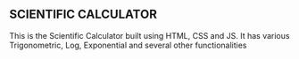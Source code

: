 ## SCIENTIFIC CALCULATOR
This is the Scientific Calculator built using HTML, CSS and JS.
It has various Trigonometric, Log, Exponential and several other functionalities